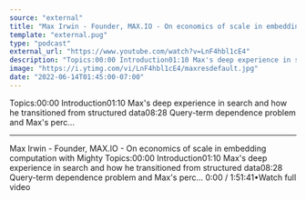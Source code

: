 ```yaml
---
source: "external"
title: "Max Irwin - Founder, MAX.IO - On economics of scale in embedding computation with Mighty"
template: "external.pug"
type: "podcast"
external_url: "https://www.youtube.com/watch?v=LnF4hbl1cE4"
description: "Topics:00:00 Introduction01:10 Max's deep experience in search and how he transitioned from structured data08:28 Query-term dependence problem and Max's perc..."
image: "https://i.ytimg.com/vi/LnF4hbl1cE4/maxresdefault.jpg"
date: "2022-06-14T01:45:00-07:00"
---
```


Topics:00:00 Introduction01:10 Max's deep experience in search and how he transitioned from structured data08:28 Query-term dependence problem and Max's perc...

---

Max Irwin - Founder, MAX.IO - On economics of scale in embedding computation with Mighty
Topics:00:00 Introduction01:10 Max's deep experience in search and how he transitioned from structured data08:28 Query-term dependence problem and Max's perc...
0:00 / 1:51:41•Watch full video
